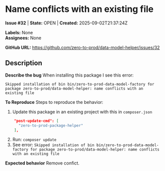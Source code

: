 # Name conflicts with an existing file

**Issue #32** | **State:** OPEN | **Created:** 2025-09-02T21:37:24Z

**Labels:** None  
**Assignees:** None

**GitHub URL:** https://github.com/zero-to-prod/data-model-helper/issues/32

## Description

**Describe the bug**
When installing this package I see this error:
```shell
Skipped installation of bin bin/zero-to-prod-data-model-factory for package zero-to-prod/data-model-helper: name conflicts with an existing file
```

**To Reproduce**
Steps to reproduce the behavior:

1. Update this package in an existing project with this in `composer.json`
```json
    "post-update-cmd": [
      "zero-to-prod-package-helper"
    ],
```
2. Run: `composer update`
5. See error: `Skipped installation of bin bin/zero-to-prod-data-model-factory for package zero-to-prod/data-model-helper: name conflicts with an existing file`

**Expected behavior**
Remove confict.